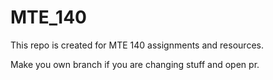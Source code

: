 # MTE_140

This repo is created for MTE 140 assignments and resources.

Make you own branch if you are changing stuff and open pr. 